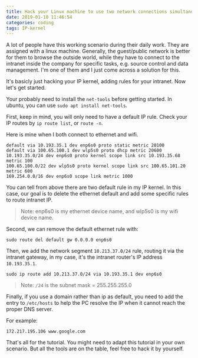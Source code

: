 ```yaml
---
title: Hack your Linux machine to use two network connections simultaneously
date: 2019-01-10 11:46:54
categories: coding
tags: IP-kernel
---
```


A lot of people have this working scenario during their daily work. They are assigned with a linux machine. Generally,
the guest/public network is better for them to browse the outside world, while they have to connect to the intranet
inside the company for specific tasks, e.g. source control and data management. I'm one of them and I just come across a
solution for this.

It's basicly just hacking your IP kernel, adding rules for your intranet. Now let's get started.

Your probably need to install the `net-tools` before getting started. In ubuntu, you can use
`sudo apt install net-tools`.

<!--more-->

First, keep in mind, you will only need to have a default IP rule. Check your IP routes by `ip route list`, or
`route -n`.

Here is mine when I both connect to ethernet and wifi.

```
default via 10.193.35.1 dev enp6s0 proto static metric 20100
default via 100.65.100.1 dev wlp5s0 proto dhcp metric 20600
10.193.35.0/24 dev enp6s0 proto kernel scope link src 10.193.35.68 metric 100
100.65.100.0/22 dev wlp5s0 proto kernel scope link src 100.65.101.20 metric 600
169.254.0.0/16 dev enp6s0 scope link metric 1000
```

You can tell from above there are two default rule in my IP kernel. In this case, our goal is to delete the ethernet
default and add some specific rules to route intranet IP.

> Note: enp6s0 is my ethernet device name, and wlp5s0 is my wifi device name.

Second, we can remove the default ethernet rule with:

```
sudo route del default gw 0.0.0.0 enp6s0
```

Then, we add the network segment `10.213.37.0/24` rule, routing it via the intranet gateway, in my case, it's the
intranet router's IP address `10.193.35.1`.

```
sudo ip route add 10.213.37.0/24 via 10.193.35.1 dev enp6s0
```

> Note: `/24` is the subnet mask = 255.255.255.0

Finally, if you use a domain rather than ip as default, you need to add the entry to `/etc/hosts` to help the PC resolve
the IP when it cannot reach the proper DNS server.

For example:

```
172.217.195.106 www.google.com
```

That's all for the tutorial. You might need to adapt this tutorial in your own scenario. But all the tools are on the
table, feel free to hack it by yourself.
